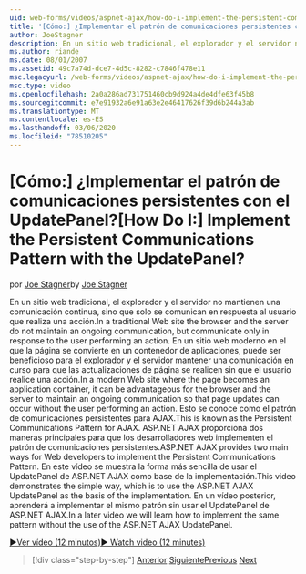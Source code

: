```yaml
---
uid: web-forms/videos/aspnet-ajax/how-do-i-implement-the-persistent-communications-pattern-with-the-updatepanel
title: '[Cómo:] ¿Implementar el patrón de comunicaciones persistentes con el UpdatePanel? | Microsoft Docs'
author: JoeStagner
description: En un sitio web tradicional, el explorador y el servidor no mantienen una comunicación continua, sino que solo se comunican en respuesta al usuario que realiza una acción...
ms.author: riande
ms.date: 08/01/2007
ms.assetid: 49c7a74d-dce7-4d5c-8282-c7846f478e11
msc.legacyurl: /web-forms/videos/aspnet-ajax/how-do-i-implement-the-persistent-communications-pattern-with-the-updatepanel
msc.type: video
ms.openlocfilehash: 2a0a286ad731751460cb9d924a4de4dfe63f45b8
ms.sourcegitcommit: e7e91932a6e91a63e2e46417626f39d6b244a3ab
ms.translationtype: MT
ms.contentlocale: es-ES
ms.lasthandoff: 03/06/2020
ms.locfileid: "78510205"
---
```

# <a name="how-do-i-implement-the-persistent-communications-pattern-with-the-updatepanel"></a><span data-ttu-id="e308f-104">[Cómo:] ¿Implementar el patrón de comunicaciones persistentes con el UpdatePanel?</span><span class="sxs-lookup"><span data-stu-id="e308f-104">[How Do I:] Implement the Persistent Communications Pattern with the UpdatePanel?</span></span>

<span data-ttu-id="e308f-105">por [Joe Stagner](https://github.com/JoeStagner)</span><span class="sxs-lookup"><span data-stu-id="e308f-105">by [Joe Stagner](https://github.com/JoeStagner)</span></span>

<span data-ttu-id="e308f-106">En un sitio web tradicional, el explorador y el servidor no mantienen una comunicación continua, sino que solo se comunican en respuesta al usuario que realiza una acción.</span><span class="sxs-lookup"><span data-stu-id="e308f-106">In a traditional Web site the browser and the server do not maintain an ongoing communication, but communicate only in response to the user performing an action.</span></span> <span data-ttu-id="e308f-107">En un sitio web moderno en el que la página se convierte en un contenedor de aplicaciones, puede ser beneficioso para el explorador y el servidor mantener una comunicación en curso para que las actualizaciones de página se realicen sin que el usuario realice una acción.</span><span class="sxs-lookup"><span data-stu-id="e308f-107">In a modern Web site where the page becomes an application container, it can be advantageous for the browser and the server to maintain an ongoing communication so that page updates can occur without the user performing an action.</span></span> <span data-ttu-id="e308f-108">Esto se conoce como el patrón de comunicaciones persistentes para AJAX.</span><span class="sxs-lookup"><span data-stu-id="e308f-108">This is known as the Persistent Communications Pattern for AJAX.</span></span> <span data-ttu-id="e308f-109">ASP.NET AJAX proporciona dos maneras principales para que los desarrolladores web implementen el patrón de comunicaciones persistentes.</span><span class="sxs-lookup"><span data-stu-id="e308f-109">ASP.NET AJAX provides two main ways for Web developers to implement the Persistent Communications Pattern.</span></span> <span data-ttu-id="e308f-110">En este vídeo se muestra la forma más sencilla de usar el UpdatePanel de ASP.NET AJAX como base de la implementación.</span><span class="sxs-lookup"><span data-stu-id="e308f-110">This video demonstrates the simple way, which is to use the ASP.NET AJAX UpdatePanel as the basis of the implementation.</span></span> <span data-ttu-id="e308f-111">En un vídeo posterior, aprenderá a implementar el mismo patrón sin usar el UpdatePanel de ASP.NET AJAX.</span><span class="sxs-lookup"><span data-stu-id="e308f-111">In a later video we will learn how to implement the same pattern without the use of the ASP.NET AJAX UpdatePanel.</span></span>

[<span data-ttu-id="e308f-112">&#9654;Ver vídeo (12 minutos)</span><span class="sxs-lookup"><span data-stu-id="e308f-112">&#9654; Watch video (12 minutes)</span></span>](https://channel9.msdn.com/Blogs/ASP-NET-Site-Videos/how-do-i-implement-the-persistent-communications-pattern-with-the-updatepanel)

> [!div class="step-by-step"]
> <span data-ttu-id="e308f-113">[Anterior](how-do-i-use-the-conditional-updatemode-of-the-updatepanel.md)
> [Siguiente](how-do-i-localize-an-aspnet-ajax-application.md)</span><span class="sxs-lookup"><span data-stu-id="e308f-113">[Previous](how-do-i-use-the-conditional-updatemode-of-the-updatepanel.md)
[Next](how-do-i-localize-an-aspnet-ajax-application.md)</span></span>
